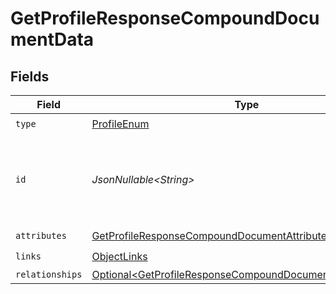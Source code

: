 # GetProfileResponseCompoundDocumentData


## Fields

| Field                                                                                                                                    | Type                                                                                                                                     | Required                                                                                                                                 | Description                                                                                                                              | Example                                                                                                                                  |
| ---------------------------------------------------------------------------------------------------------------------------------------- | ---------------------------------------------------------------------------------------------------------------------------------------- | ---------------------------------------------------------------------------------------------------------------------------------------- | ---------------------------------------------------------------------------------------------------------------------------------------- | ---------------------------------------------------------------------------------------------------------------------------------------- |
| `type`                                                                                                                                   | [ProfileEnum](../../models/components/ProfileEnum.md)                                                                                    | :heavy_check_mark:                                                                                                                       | N/A                                                                                                                                      |                                                                                                                                          |
| `id`                                                                                                                                     | *JsonNullable\<String>*                                                                                                                  | :heavy_minus_sign:                                                                                                                       | Primary key that uniquely identifies this profile. Generated by Klaviyo.                                                                 | 01GDDKASAP8TKDDA2GRZDSVP4H                                                                                                               |
| `attributes`                                                                                                                             | [GetProfileResponseCompoundDocumentAttributes](../../models/components/GetProfileResponseCompoundDocumentAttributes.md)                  | :heavy_check_mark:                                                                                                                       | N/A                                                                                                                                      |                                                                                                                                          |
| `links`                                                                                                                                  | [ObjectLinks](../../models/components/ObjectLinks.md)                                                                                    | :heavy_check_mark:                                                                                                                       | N/A                                                                                                                                      |                                                                                                                                          |
| `relationships`                                                                                                                          | [Optional\<GetProfileResponseCompoundDocumentRelationships>](../../models/components/GetProfileResponseCompoundDocumentRelationships.md) | :heavy_minus_sign:                                                                                                                       | N/A                                                                                                                                      |                                                                                                                                          |